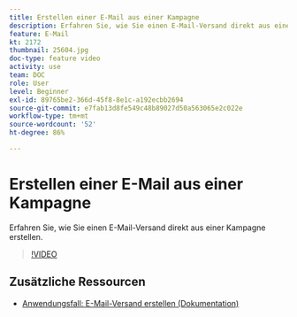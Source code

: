 ```yaml
---
title: Erstellen einer E-Mail aus einer Kampagne
description: Erfahren Sie, wie Sie einen E-Mail-Versand direkt aus einer Kampagne erstellen.
feature: E-Mail
kt: 2172
thumbnail: 25604.jpg
doc-type: feature video
activity: use
team: DOC
role: User
level: Beginner
exl-id: 89765be2-366d-45f8-8e1c-a192ecbb2694
source-git-commit: e7fab13d8fe549c48b89027d50a563065e2c022e
workflow-type: tm+mt
source-wordcount: '52'
ht-degree: 86%

---
```


# Erstellen einer E-Mail aus einer Kampagne

Erfahren Sie, wie Sie einen E-Mail-Versand direkt aus einer Kampagne erstellen.

>[!VIDEO](https://video.tv.adobe.com/v/25604?quality=12)

## Zusätzliche Ressourcen

* [Anwendungsfall: E-Mail-Versand erstellen (Dokumentation)](https://experienceleague.adobe.com/docs/campaign-classic/using/designing-content/editing-html-content/use-case--creating-an-email-delivery.html?lang=de)
